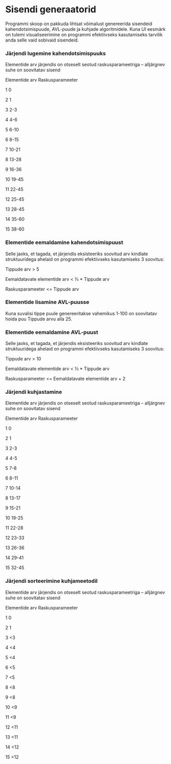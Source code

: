 # Sisendi generaatorid

Programmi skoop on pakkuda lihtsat võimalust genereerida sisendeid kahendotsimispuude, AVL-puude ja kuhjade algoritmidele. Kuna UI eesmärk on tulemi visualiseerimine on programmi efektiivseks kasutamiseks tarvilik anda selle vaid sobivaid sisendeid.

### Järjendi lugemine kahendotsimispuuks

Elementide arv järjendis on otseselt seotud raskusparameetriga – alljärgnev suhe on soovitatav sisend

Elementide arv		Raskusparameeter

1				0

2				1

3				2-3

4				4-6

5				6-10

6				8-15

7				10-21

8				13-28

9				16-36

10			19-45

11			22-45

12			25-45

13			28-45

14			35-60

15			38-60

### Elementide eemaldamine kahendotsimispuust

Selle jaoks, et tagada, et järjendis eksisteeriks soovitud arv kindlate struktuuridega ahelaid on programmi efektiivseks kasutamiseks 3 soovitus:

Tippude arv > 5

Eemaldatavate elementide arv < ⅓ * Tippude arv

Raskusparameeter <= Tippude arv

### Elementide lisamine AVL-puusse

Kuna suvalisi tippe puule genereeritakse vahemikus 1-100 on soovitatav hoida puu Tippude arvu alla 25.

### Elementide eemaldamine AVL-puust

Selle jaoks, et tagada, et järjendis eksisteeriks soovitud arv kindlate struktuuridega ahelaid on programmi efektiivseks kasutamiseks 3 soovitus:

Tippude arv > 10

Eemaldatavate elementide arv < ⅓ * Tippude arv

Raskusparameeter <= Eemaldatavate elementide arv + 2

### Järjendi kuhjastamine
Elementide arv järjendis on otseselt seotud raskusparameetriga – alljärgnev suhe on soovitatav sisend

Elementide arv		Raskusparameeter

1				0

2				1

3				2-3

4				4-5

5				7-8

6				8-11

7				10-14

8				13-17

9				15-21

10			19-25

11			22-28

12			23-33

13			26-36

14			29-41

15			32-45

### Järjendi sorteerimine kuhjameetodil

Elementide arv järjendis on otseselt seotud raskusparameetriga – alljärgnev suhe on soovitatav sisend

Elementide arv		Raskusparameeter

1				0

2				1

3				<3

4				<4

5				<4

6				<5

7				<5

8				<8

9				<8

10			<9

11			<9

12			<11

13			<11

14			<12

15			<12


